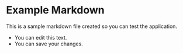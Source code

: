 # Example Markdown

This is a sample markdown file created so you can test the application.

- You can edit this text.
- You can save your changes.

